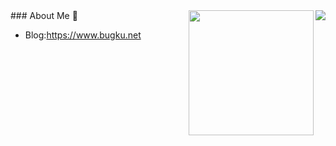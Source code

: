 <img align="right" src="https://github-readme-stats.vercel.app/api?username=FishM4n&count_private=true&show_icons=true&hide=prs&theme=radical" />
### About Me 👋
<img align='right' src="https://profile-counter.glitch.me/FishM4n/count.svg" width="200">

- Blog:https://www.bugku.net

